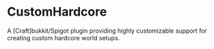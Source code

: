# CustomHardcore

A [Craft]bukkit/Spigot plugin providing highly customizable support for creating custom hardcore world setups.

